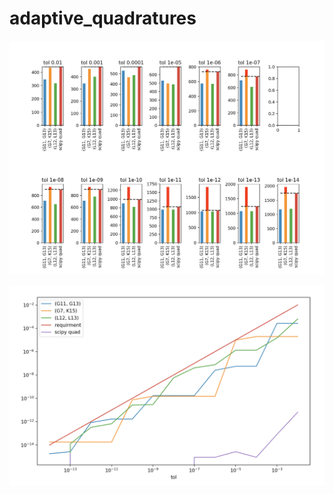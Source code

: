 # adaptive_quadratures

![alt text](https://github.com/browlm13/adaptive_quadratures/blob/master/adaptive_quadrature_methods_nf_v_tol.png)

![alt text](https://github.com/browlm13/adaptive_quadratures/blob/master/adaptive_quadrature_methods_error_v_tol.png)


